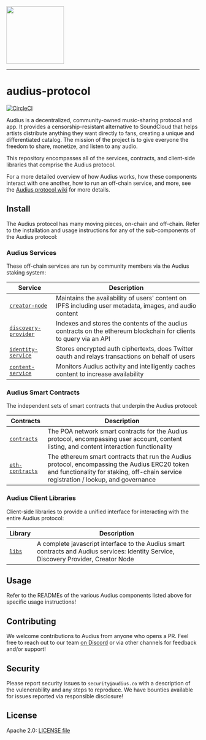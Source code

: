 <img src="https://avatars1.githubusercontent.com/u/38231615?s=400&u=c00678880596dabd2746dae13a47edbe7ea7210e&v=4" width="150px" >

---

# audius-protocol

[![CircleCI](https://circleci.com/gh/AudiusProject/audius-protocol/tree/master.svg?style=svg&circle-token=e272a756b49e50a54dcc096af8fd8b0405f6bf41)](https://circleci.com/gh/AudiusProject/audius-protocol/tree/master)

Audius is a decentralized, community-owned music-sharing protocol and app. It provides a
censorship-resistant alternative to SoundCloud that helps artists distribute anything they
want directly to fans, creating a unique and differentiated catalog. The mission of the
project is to give everyone the freedom to share, monetize, and listen to any audio.

This repository encompasses all of the services, contracts, and client-side libraries that
comprise the Audius protocol.

For a more detailed overview of how Audius works, how these components interact with one
another, how to run an off-chain service, and more, see the [Audius protocol wiki](https://github.com/AudiusProject/audius-protocol/wiki) for more details.


## Install

The Audius protocol has many moving pieces, on-chain and off-chain. Refer to the
installation and usage instructions for any of the sub-components of the Audius protocol:

### Audius Services

These off-chain services are run by community members via the Audius staking system:

| Service                                                        | Description                                                                                       
| -------------------------------------------------------------- | -------------------------------------------------------------------------------------------------------------------
| [`creator-node`](creator-node)                  | Maintains the availability of users' content on IPFS including user metadata, images, and audio content
| [`discovery-provider`](discovery-provider)      | Indexes and stores the contents of the audius contracts on the ethereum blockchain for clients to query via an API
| [`identity-service`](identity-service)          | Stores encrypted auth ciphertexts, does Twitter oauth and relays transactions on behalf of users
| [`content-service`](content-service)            | Monitors Audius activity and intelligently caches content to increase availability

### Audius Smart Contracts

The independent sets of smart contracts that underpin the Audius protocol:

| Contracts                                                        | Description                                                                                       
| -------------------------------------------------------------- | -------------------------------------------------------------------------------------------------------------------
| [`contracts`](https://github.com/AudiusProject/audius-protocol/tree/master/contracts)         | The POA network smart contracts for the Audius protocol, encompassing user account, content listing, and content interaction functionality
| [`eth-contracts`](https://github.com/AudiusProject/audius-protocol/tree/master/eth-contracts) | The ethereum smart contracts that run the Audius protocol, encompassing the Audius ERC20 token and functionality for staking, off-chain service registration / lookup, and governance


### Audius Client Libraries

Client-side libraries to provide a unified interface for interacting with the entire
Audius protocol:

| Library                                                        | Description                                                                                       
| -------------------------------------------------------------- | -------------------------------------------------------------------------------------------------------------------
| [`libs`](https://github.com/AudiusProject/audius-protocol/tree/master/libs)     | A complete javascript interface to the Audius smart contracts and Audius services: Identity Service, Discovery Provider, Creator Node

## Usage

Refer to the READMEs of the various Audius components listed above for specific usage
instructions!

## Contributing

We welcome contributions to Audius from anyone who opens a PR. Feel free to reach out to
our team [on Discord](https://discord.com/invite/yNUg2e2) or via other channels for feedback and/or support!

## Security

Please report security issues to `security@audius.co` with a description of the
vulenerability and any steps to reproduce. We have bounties available for issues reported
via responsible disclosure!

## License

Apache 2.0: [LICENSE file](https://github.com/AudiusProject/audius-protocol/blob/master/LICENSE)

